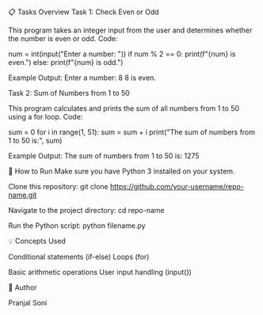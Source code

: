📋 Tasks Overview
Task 1: Check Even or Odd

This program takes an integer input from the user and determines whether the number is even or odd.
Code:

num = int(input("Enter a number: "))
if num % 2 == 0:
    print(f"{num} is even.")
else:
    print(f"{num} is odd.")


Example Output:
Enter a number: 8
8 is even.

Task 2: Sum of Numbers from 1 to 50

This program calculates and prints the sum of all numbers from 1 to 50 using a for loop.
Code:

sum = 0
for i in range(1, 51):
    sum = sum + i
print("The sum of numbers from 1 to 50 is:", sum)


Example Output:
The sum of numbers from 1 to 50 is: 1275

🚀 How to Run
Make sure you have Python 3 installed on your system.

Clone this repository:
git clone https://github.com/your-username/repo-name.git

Navigate to the project directory:
cd repo-name


Run the Python script:
python filename.py

💡 Concepts Used

Conditional statements (if-else)
Loops (for)

Basic arithmetic operations
User input handling (input())

🧠 Author

Pranjal Soni
